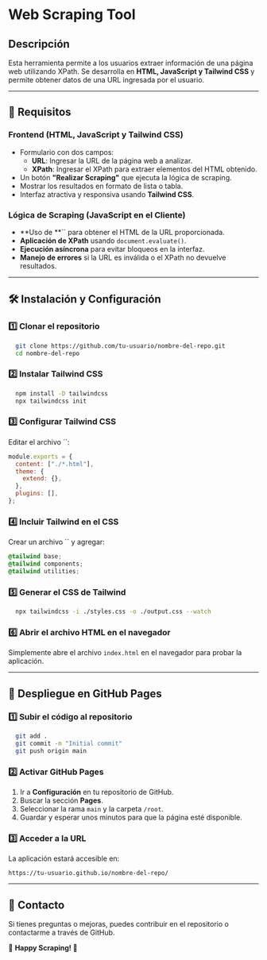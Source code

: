# Web Scraping Tool

## Descripción

Esta herramienta permite a los usuarios extraer información de una página web utilizando XPath. Se desarrolla en **HTML, JavaScript y Tailwind CSS** y permite obtener datos de una URL ingresada por el usuario.

---

## 📌 Requisitos

### **Frontend (HTML, JavaScript y Tailwind CSS)**

- Formulario con dos campos:
  - **URL**: Ingresar la URL de la página web a analizar.
  - **XPath**: Ingresar el XPath para extraer elementos del HTML obtenido.
- Un botón **"Realizar Scraping"** que ejecuta la lógica de scraping.
- Mostrar los resultados en formato de lista o tabla.
- Interfaz atractiva y responsiva usando **Tailwind CSS**.

### **Lógica de Scraping (JavaScript en el Cliente)**

- **Uso de **`` para obtener el HTML de la URL proporcionada.
- **Aplicación de XPath** usando `document.evaluate()`.
- **Ejecución asíncrona** para evitar bloqueos en la interfaz.
- **Manejo de errores** si la URL es inválida o el XPath no devuelve resultados.

---

## 🛠 Instalación y Configuración

### 1️⃣ **Clonar el repositorio**

```bash
  git clone https://github.com/tu-usuario/nombre-del-repo.git
  cd nombre-del-repo
```

### 2️⃣ **Instalar Tailwind CSS**

```bash
  npm install -D tailwindcss
  npx tailwindcss init
```

### 3️⃣ **Configurar Tailwind CSS**

Editar el archivo ``:

```js
module.exports = {
  content: ["./*.html"],
  theme: {
    extend: {},
  },
  plugins: [],
};
```

### 4️⃣ **Incluir Tailwind en el CSS**

Crear un archivo `` y agregar:

```css
@tailwind base;
@tailwind components;
@tailwind utilities;
```

### 5️⃣ **Generar el CSS de Tailwind**

```bash
  npx tailwindcss -i ./styles.css -o ./output.css --watch
```

### 6️⃣ **Abrir el archivo HTML en el navegador**

Simplemente abre el archivo `index.html` en el navegador para probar la aplicación.

---

## 🚀 Despliegue en GitHub Pages

### 1️⃣ **Subir el código al repositorio**

```bash
  git add .
  git commit -m "Initial commit"
  git push origin main
```

### 2️⃣ **Activar GitHub Pages**

1. Ir a **Configuración** en tu repositorio de GitHub.
2. Buscar la sección **Pages**.
3. Seleccionar la rama `main` y la carpeta `/root`.
4. Guardar y esperar unos minutos para que la página esté disponible.

### 3️⃣ **Acceder a la URL**

La aplicación estará accesible en:

```
https://tu-usuario.github.io/nombre-del-repo/
```

---

## 📩 Contacto

Si tienes preguntas o mejoras, puedes contribuir en el repositorio o contactarme a través de GitHub.

🎯 **Happy Scraping! 🚀**

